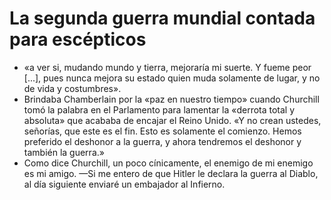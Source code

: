 # La segunda guerra mundial contada para escépticos
- «a ver si, mudando mundo y tierra, mejoraría mi suerte. Y fueme peor [...], pues nunca mejora su estado quien muda solamente de lugar, y no de vida y costumbres».
- Brindaba Chamberlain por la «paz en nuestro tiempo» cuando Churchill tomó la palabra en el Parlamento para lamentar la «derrota total y absoluta» que acababa de encajar el Reino Unido. «Y no crean ustedes, señorías, que este es el fin. Esto es solamente el comienzo. Hemos preferido el deshonor a la guerra, y ahora tendremos el deshonor y también la guerra.»
- Como dice Churchill, un poco cínicamente, el enemigo de mi enemigo es mi amigo. —Si me entero de que Hitler le declara la guerra al Diablo, al día siguiente enviaré un embajador al Infierno.
